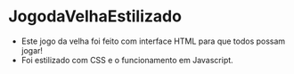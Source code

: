 # JogodaVelhaEstilizado

- Este jogo da velha foi feito com interface HTML para que todos possam jogar!
- Foi estilizado com CSS e o funcionamento em Javascript.
